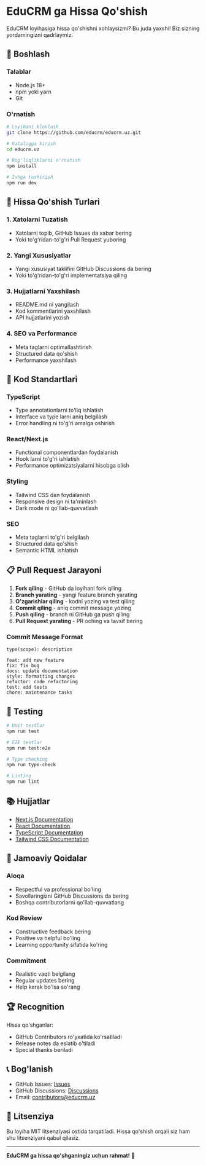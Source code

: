 # EduCRM ga Hissa Qo'shish

EduCRM loyihasiga hissa qo'shishni xohlaysizmi? Bu juda yaxshi! Biz sizning yordamingizni qadrlaymiz.

## 🚀 Boshlash

### Talablar
- Node.js 18+ 
- npm yoki yarn
- Git

### O'rnatish
```bash
# Loyihani klonlash
git clone https://github.com/educrm/educrm.uz.git

# Katalogga kirish
cd educrm.uz

# Bog'liqliklarni o'rnatish
npm install

# Ishga tushirish
npm run dev
```

## 📝 Hissa Qo'shish Turlari

### 1. Xatolarni Tuzatish
- Xatolarni topib, GitHub Issues da xabar bering
- Yoki to'g'ridan-to'g'ri Pull Request yuboring

### 2. Yangi Xususiyatlar
- Yangi xususiyat taklifini GitHub Discussions da bering
- Yoki to'g'ridan-to'g'ri implementatsiya qiling

### 3. Hujjatlarni Yaxshilash
- README.md ni yangilash
- Kod kommentlarini yaxshilash
- API hujjatlarini yozish

### 4. SEO va Performance
- Meta taglarni optimallashtirish
- Structured data qo'shish
- Performance yaxshilash

## 🔧 Kod Standartlari

### TypeScript
- Type annotationlarni to'liq ishlatish
- Interface va type larni aniq belgilash
- Error handling ni to'g'ri amalga oshirish

### React/Next.js
- Functional componentlardan foydalanish
- Hook larni to'g'ri ishlatish
- Performance optimizatsiyalarni hisobga olish

### Styling
- Tailwind CSS dan foydalanish
- Responsive design ni ta'minlash
- Dark mode ni qo'llab-quvvatlash

### SEO
- Meta taglarni to'g'ri belgilash
- Structured data qo'shish
- Semantic HTML ishlatish

## 📋 Pull Request Jarayoni

1. **Fork qiling** - GitHub da loyihani fork qiling
2. **Branch yarating** - yangi feature branch yarating
3. **O'zgarishlar qiling** - kodni yozing va test qiling
4. **Commit qiling** - aniq commit message yozing
5. **Push qiling** - branch ni GitHub ga push qiling
6. **Pull Request yarating** - PR oching va tavsif bering

### Commit Message Format
```
type(scope): description

feat: add new feature
fix: fix bug
docs: update documentation
style: formatting changes
refactor: code refactoring
test: add tests
chore: maintenance tasks
```

## 🧪 Testing

```bash
# Unit testlar
npm run test

# E2E testlar
npm run test:e2e

# Type checking
npm run type-check

# Linting
npm run lint
```

## 📚 Hujjatlar

- [Next.js Documentation](https://nextjs.org/docs)
- [React Documentation](https://react.dev)
- [TypeScript Documentation](https://www.typescriptlang.org/docs)
- [Tailwind CSS Documentation](https://tailwindcss.com/docs)

## 🤝 Jamoaviy Qoidalar

### Aloqa
- Respectful va professional bo'ling
- Savollaringizni GitHub Discussions da bering
- Boshqa contributorlarni qo'llab-quvvatlang

### Kod Review
- Constructive feedback bering
- Positive va helpful bo'ling
- Learning opportunity sifatida ko'ring

### Commitment
- Realistic vaqti belgilang
- Regular updates bering
- Help kerak bo'lsa so'rang

## 🏆 Recognition

Hissa qo'shganlar:
- GitHub Contributors ro'yxatida ko'rsatiladi
- Release notes da eslatib o'tiladi
- Special thanks beriladi

## 📞 Bog'lanish

- GitHub Issues: [Issues](https://github.com/educrm/educrm.uz/issues)
- GitHub Discussions: [Discussions](https://github.com/educrm/educrm.uz/discussions)
- Email: contributors@educrm.uz

## 📄 Litsenziya

Bu loyiha MIT litsenziyasi ostida tarqatiladi. Hissa qo'shish orqali siz ham shu litsenziyani qabul qilasiz.

---

**EduCRM ga hissa qo'shganingiz uchun rahmat!** 🎉 